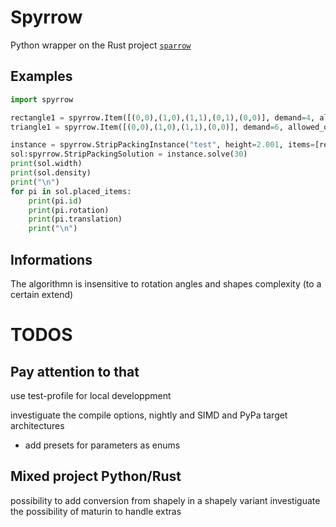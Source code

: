 # Spyrrow

Python wrapper on the Rust project [`sparrow`](https://github.com/JeroenGar/sparrow)

## Examples
```python
import spyrrow

rectangle1 = spyrrow.Item([(0,0),(1,0),(1,1),(0,1),(0,0)], demand=4, allowed_orientations=[0])
triangle1 = spyrrow.Item([(0,0),(1,0),(1,1),(0,0)], demand=6, allowed_orientations=[0,90,180,-90])

instance = spyrrow.StripPackingInstance("test", height=2.001, items=[rectangle1,triangle1])
sol:spyrrow.StripPackingSolution = instance.solve(30)
print(sol.width)
print(sol.density)
print("\n")
for pi in sol.placed_items:
    print(pi.id)
    print(pi.rotation)
    print(pi.translation)
    print("\n")
```

## Informations

The algorithmn is  insensitive to rotation angles and shapes complexity (to a certain extend)

# TODOS

## Pay attention to that


use test-profile for local developpment

investiguate the compile options, nightly and SIMD and PyPa target architectures

- add presets for parameters as enums 

## Mixed project Python/Rust
possibility to add conversion from shapely in a shapely variant
investiguate the possibility of maturin to handle extras

